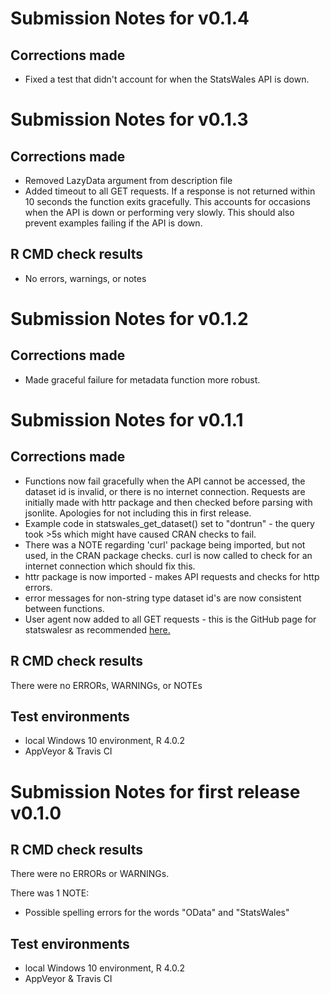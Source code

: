 # Submission Notes for v0.1.4

## Corrections made
* Fixed a test that didn't account for when the StatsWales API is down.

# Submission Notes for v0.1.3

## Corrections made
* Removed LazyData argument from description file
* Added timeout to all GET requests. If a response is not returned within 10 seconds the function exits gracefully. This accounts for occasions when the API is down or performing very slowly. This should also prevent examples failing if the API is down. 

## R CMD check results
* No errors, warnings, or notes

# Submission Notes for v0.1.2

## Corrections made

* Made graceful failure for metadata function more robust. 

# Submission Notes for v0.1.1

## Corrections made

* Functions now fail gracefully when the API cannot be accessed, the dataset id is invalid, or there is no internet connection. Requests are initially made with httr package and then checked before parsing with jsonlite. Apologies for not including this in first release.
* Example code in statswales_get_dataset() set to "dontrun" - the query took >5s which might have caused CRAN checks to fail.
* There was a NOTE regarding 'curl' package being imported, but not used, in the CRAN package checks. curl is now called to check for an internet connection which should fix this.
* httr package is now imported - makes API requests and checks for http errors.
* error messages for non-string type dataset id's are now consistent between functions.
* User agent now added to all GET requests - this is the GitHub page for statswalesr as recommended [here.](https://cran.r-project.org/web/packages/httr/vignettes/api-packages.html)

## R CMD check results
There were no ERRORs, WARNINGs, or NOTEs

## Test environments
* local Windows 10 environment, R 4.0.2
* AppVeyor & Travis CI



# Submission Notes for first release v0.1.0

## R CMD check results
There were no ERRORs or WARNINGs. 

There was 1 NOTE:

* Possible spelling errors for the words "OData" and "StatsWales"

## Test environments
* local Windows 10 environment, R 4.0.2
* AppVeyor & Travis CI
